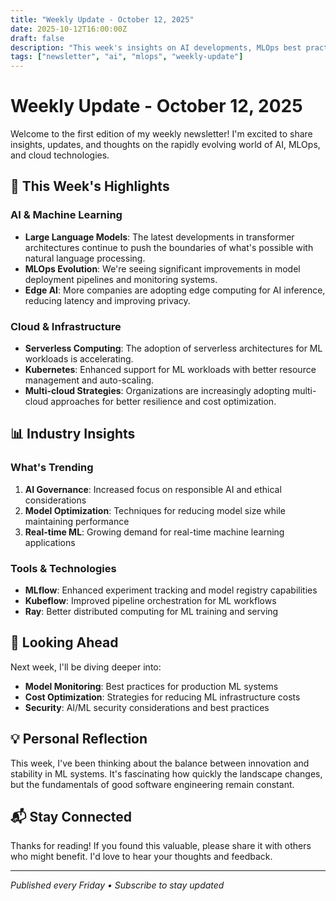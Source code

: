 ```yaml
---
title: "Weekly Update - October 12, 2025"
date: 2025-10-12T16:00:00Z
draft: false
description: "This week's insights on AI developments, MLOps best practices, and cloud technologies"
tags: ["newsletter", "ai", "mlops", "weekly-update"]
---
```


# Weekly Update - October 12, 2025

Welcome to the first edition of my weekly newsletter! I'm excited to share insights, updates, and thoughts on the rapidly evolving world of AI, MLOps, and cloud technologies.

## 🚀 This Week's Highlights

### AI & Machine Learning
- **Large Language Models**: The latest developments in transformer architectures continue to push the boundaries of what's possible with natural language processing.
- **MLOps Evolution**: We're seeing significant improvements in model deployment pipelines and monitoring systems.
- **Edge AI**: More companies are adopting edge computing for AI inference, reducing latency and improving privacy.

### Cloud & Infrastructure
- **Serverless Computing**: The adoption of serverless architectures for ML workloads is accelerating.
- **Kubernetes**: Enhanced support for ML workloads with better resource management and auto-scaling.
- **Multi-cloud Strategies**: Organizations are increasingly adopting multi-cloud approaches for better resilience and cost optimization.

## 📊 Industry Insights

### What's Trending
1. **AI Governance**: Increased focus on responsible AI and ethical considerations
2. **Model Optimization**: Techniques for reducing model size while maintaining performance
3. **Real-time ML**: Growing demand for real-time machine learning applications

### Tools & Technologies
- **MLflow**: Enhanced experiment tracking and model registry capabilities
- **Kubeflow**: Improved pipeline orchestration for ML workflows
- **Ray**: Better distributed computing for ML training and serving

## 🔮 Looking Ahead

Next week, I'll be diving deeper into:
- **Model Monitoring**: Best practices for production ML systems
- **Cost Optimization**: Strategies for reducing ML infrastructure costs
- **Security**: AI/ML security considerations and best practices

## 💡 Personal Reflection

This week, I've been thinking about the balance between innovation and stability in ML systems. It's fascinating how quickly the landscape changes, but the fundamentals of good software engineering remain constant.

## 📬 Stay Connected

Thanks for reading! If you found this valuable, please share it with others who might benefit. I'd love to hear your thoughts and feedback.

---

*Published every Friday • Subscribe to stay updated*
